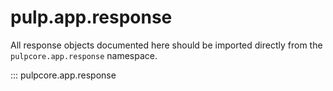 # pulp.app.response

All response objects documented here should be imported directly from the `pulpcore.app.response` namespace.

::: pulpcore.app.response
